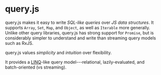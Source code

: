 # query.js

query.js makes it easy to write _SQL-like queries_ over _JS data structures_. It supports `Array`,
`Set`, `Map`, and `Object`, as well as `Iterable` more generally. Unlike other query libraries,
query.js has strong support for `Promise`, but is considerably simpler to understand and write than
streaming query models such as RxJS.

query.js values _simplicity_ and _intuition_ over flexibility.

It provides a [LINQ][linq]-like query model---relational, lazily-evaluated, and batch-oriented (vs
streaming).

[linq]: https://en.wikipedia.org/wiki/Language_Integrated_Query

